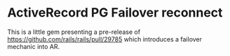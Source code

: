 # ActiveRecord PG Failover reconnect

This is a little gem presenting a pre-release of
https://github.com/rails/rails/pull/29785
which introduces a failover mechanic into AR.

